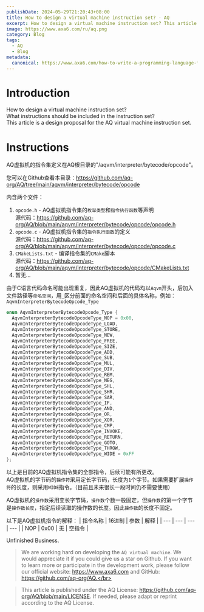 ```yaml
---
publishDate: 2024-05-29T21:20:43+08:00
title: How to design a virtual machine instruction set? - AQ
excerpt: How to design a virtual machine instruction set? This article is a design proposal for the AQ virtual machine instruction set.
image: https://www.axa6.com/ru/aq.png
category: Blog
tags:
  - AQ
  - Blog
metadata:
  canonical: https://www.axa6.com/how-to-write-a-programming-language-from-scratch
---
```


# Introduction
How to design a virtual machine instruction set?</br>
What instructions should be included in the instruction set?</br>
This article is a design proposal for the AQ virtual machine instruction set.</br>

# Instructions
AQ虚拟机的指令集定义在AQ根目录的"/aqvm/interpreter/bytecode/opcode"。</br>

您可以在Github查看本目录：https://github.com/aq-org/AQ/tree/main/aqvm/interpreter/bytecode/opcode</br>

内含两个文件：</br>
1. `opcode.h` - AQ虚拟机指令集的`枚举类型`和`指令执行函数`等声明</br>
源代码：https://github.com/aq-org/AQ/blob/main/aqvm/interpreter/bytecode/opcode/opcode.h
2. `opcode.c` - AQ虚拟机指令集的`指令执行函数`的定义</br>
源代码：https://github.com/aq-org/AQ/blob/main/aqvm/interpreter/bytecode/opcode/opcode.c
3. `CMakeLists.txt` - 编译指令集的`CMake`脚本</br>
源代码：https://github.com/aq-org/AQ/blob/main/aqvm/interpreter/bytecode/opcode/CMakeLists.txt
4. 暂无...</br>

由于C语言代码命名可能出现重复，因此AQ虚拟机的代码均以`Aqvm`开头，后加入文件路径等`命名空间`，用`_`区分前面的命名空间和后面的具体名称，例如：`AqvmInterpreterBytecodeOpcode_Type`</br>

```C
enum AqvmInterpreterBytecodeOpcode_Type {
  AqvmInterpreterBytecodeOpcodeType_NOP = 0x00,
  AqvmInterpreterBytecodeOpcodeType_LOAD,
  AqvmInterpreterBytecodeOpcodeType_STORE,
  AqvmInterpreterBytecodeOpcodeType_NEW,
  AqvmInterpreterBytecodeOpcodeType_FREE,
  AqvmInterpreterBytecodeOpcodeType_SIZE,
  AqvmInterpreterBytecodeOpcodeType_ADD,
  AqvmInterpreterBytecodeOpcodeType_SUB,
  AqvmInterpreterBytecodeOpcodeType_MUL,
  AqvmInterpreterBytecodeOpcodeType_DIV,
  AqvmInterpreterBytecodeOpcodeType_REM,
  AqvmInterpreterBytecodeOpcodeType_NEG,
  AqvmInterpreterBytecodeOpcodeType_SHL,
  AqvmInterpreterBytecodeOpcodeType_SHR,
  AqvmInterpreterBytecodeOpcodeType_SAR,
  AqvmInterpreterBytecodeOpcodeType_IF,
  AqvmInterpreterBytecodeOpcodeType_AND,
  AqvmInterpreterBytecodeOpcodeType_OR,
  AqvmInterpreterBytecodeOpcodeType_XOR,
  AqvmInterpreterBytecodeOpcodeType_CMP,
  AqvmInterpreterBytecodeOpcodeType_INVOKE,
  AqvmInterpreterBytecodeOpcodeType_RETURN,
  AqvmInterpreterBytecodeOpcodeType_GOTO,
  AqvmInterpreterBytecodeOpcodeType_THROW,
  AqvmInterpreterBytecodeOpcodeType_WIDE = 0xFF
};
```
以上是目前的AQ虚拟机指令集的全部指令，后续可能有所更改。</br>
AQ虚拟机的字节码的`操作符`采用定长字节码，长度为`1`个字节。如果需要扩展`操作符`的长度，则采用`WIDE`指令。（目前且未来很长一段时间仍不需要使用）</br>

AQ虚拟机的`操作数`采用变长字节码，`操作数`个数一般固定，但`操作数`的第一个字节是`操作数长度`，指定后续读取的操作数的长度。因此`操作数`的长度不固定。</br>

以下是AQ虚拟机指令的解释：
| 指令名称 | 16进制 | 参数 | 解释 |
| --- | --- | --- | --- |
| NOP | 0x00 | 无 | 空指令 |

Unfinished Business.

> We are working hard on developing the `AQ virtual machine`. We would appreciate it if you could give us a star on Github. If you want to learn more or participate in the development work, please follow our official website: https://www.axa6.com and GitHub: https://github.com/aq-org/AQ.</br>

> This article is published under the AQ License: https://github.com/aq-org/AQ/blob/main/LICENSE. If needed, please adapt or reprint according to the AQ License.